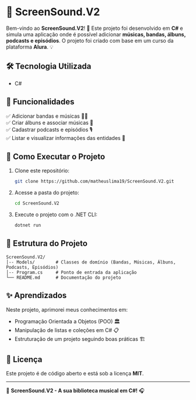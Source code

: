 # 🎵 ScreenSound.V2

Bem-vindo ao **ScreenSound.V2**! 🚀
Este projeto foi desenvolvido em **C#** e simula uma aplicação onde é possível adicionar **músicas, bandas, álbuns, podcasts e episódios**. O projeto foi criado com base em um curso da plataforma **Alura**. 💡

## 🛠 Tecnologia Utilizada

- C#

## 📌 Funcionalidades

✅ Adicionar bandas e músicas 🎸🎶  
✅ Criar álbuns e associar músicas 🎼  
✅ Cadastrar podcasts e episódios 🎙️  
✅ Listar e visualizar informações das entidades 📜  

## 🚀 Como Executar o Projeto

1. Clone este repositório:
   ```bash
   git clone https://github.com/matheuslima19/ScreenSound.V2.git
   ```
2. Acesse a pasta do projeto:
   ```bash
   cd ScreenSound.V2
   ```
3. Execute o projeto com o .NET CLI:
   ```bash
   dotnet run
   ```

## 📂 Estrutura do Projeto

```
ScreenSound.V2/
│-- Models/        # Classes de domínio (Bandas, Músicas, Álbuns, Podcasts, Episódios)
│-- Program.cs     # Ponto de entrada da aplicação
└── README.md      # Documentação do projeto
```

## ✨ Aprendizados

Neste projeto, aprimorei meus conhecimentos em:
- Programação Orientada a Objetos (POO) 🏛️
- Manipulação de listas e coleções em C# 📋
- Estruturação de um projeto seguindo boas práticas 🏗️

## 📜 Licença

Este projeto é de código aberto e está sob a licença **MIT**.

---

🎵 **ScreenSound.V2 - A sua biblioteca musical em C#!** 🎧

